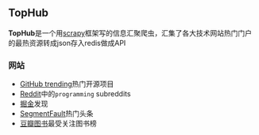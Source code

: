 ## TopHub

**TopHub**是一个用[scrapy](https://scrapy.org/)框架写的信息汇聚爬虫，汇集了各大技术网站热门门户的最热资源转成json存入redis做成API

### 网站
- [GitHub trending](https://github.com/trending)热门开源项目
- [Reddit](https://www.reddit.com/r/programming/)中的`programming` subreddits
- [掘金](https://juejin.im/explore/all?sort=popular)发现
- [SegmentFault](https://segmentfault.com/news)热门头条
- [豆瓣图书](https://book.douban.com/chart)最受关注图书榜